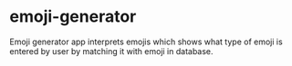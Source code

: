 # emoji-generator

Emoji generator app interprets emojis which shows what type of emoji is entered by user by matching
it with emoji in database.

